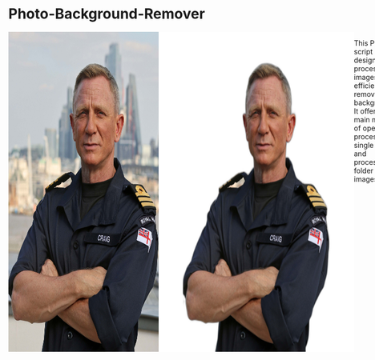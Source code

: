 # Photo-Background-Remover

<div style="display: flex; justify-content: space-around;">
    <img src="Image_Samples/Daniel_Craig_2021.png" width="300" alt="Original Image">
    <img src="Image_Samples/Daniel_Craig_processed.PNG" width="390" alt="Processed Image">

This Python script is designed to process images and efficiently remove their backgrounds. It offers two main modes of operation: processing a single image and processing a folder of images.

## Features:

- **Single Image Processing**: Remove the background from a single image file.
- **Folder Processing**: Process all images within a specified folder, removing their backgrounds.
- **Flexible Output Options**: Choose the output format for processed images (PNG, GIF, WebP, TIFF).
- **Optional Resizing**: Resize images before background removal for better performance and control.

## Usage:

1. **Single Image Mode**: 
    ```bash
    python main.py single <file_path> <output_file_path> [--output_format OUTPUT_FORMAT] [--resize RESIZE]
    ```
   - `file_path`: Full path to the input image file.
   - `output_file_path`: Output path for the processed image.
   - `--output_format OUTPUT_FORMAT` (optional): Output format for the processed image (default: PNG). Options: PNG, GIF, WebP, TIFF.
   - `--resize RESIZE` (optional): Resize dimensions for the input image (e.g., 500,500).

2. **Folder Mode**:
    ```bash
    python main.py folder <path_folder> <output_path_folder> [--file_format FILE_FORMAT] [--output_format OUTPUT_FORMAT] [--resize RESIZE]
    ```
   - `path_folder`: Path to the folder containing input images.
   - `output_path_folder`: Output folder path for processed images.
   - `--file_format FILE_FORMAT` (optional): File formats to include (default: .jpg, .jpeg, .webp, .png).
   - `--output_format OUTPUT_FORMAT` (optional): Output format for processed images (default: PNG). Options: PNG, GIF, WebP, TIFF.
   - `--resize RESIZE` (optional): Resize dimensions for input images (e.g., 500,500).

## Dependencies:

- `rembg`: Library for efficient background removal.
- `Pillow`: Python Imaging Library for image processing.

## Installation:

1. Clone the repository:
    ```bash
    git clone https://github.com/AndriiHomeniuk1/Photo-Background-Remover.git
    cd Photo_Background_Remover
    ```

2. Create a virtual environment and activate it:
    ```bash
    python -m venv venv
    source venv/bin/activate   # On Windows, use `venv\Scripts\activate`
    ```

3. Install dependencies:
    ```bash
    pip install -r requirements.txt
    ```

## Examples:

### Single Image Mode

  ```bash
  python main.py single "C:\Users\38097\Desktop\image_for_project\Daniel_Craig_2021.png" "C:\Users\38097\Desktop\image_for_project\for_test\new_image.png" --output_format PNG --resize 500,500
  ```
 ### Folder Mode

  ```bash
  python main.py folder "C:\Users\38097\Desktop\image_for_project" "C:\Users\38097\Desktop\image_for_project\for_test" --file_format .jpg,.png --output_format PNG --resize 500,500
  ```
Author:
Andrii Homeniuk
Contact: andreygomenuk@gmail.com



